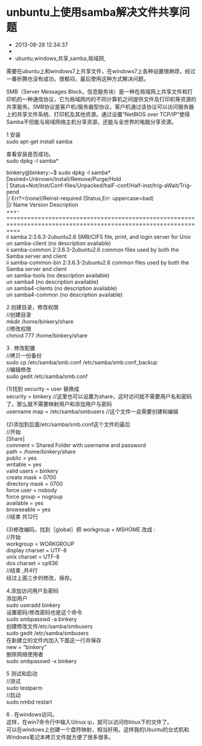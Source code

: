# unbuntu上使用samba解决文件共享问题
- 2013-08-28 12:34:37
- 
- ubuntu,windows,共享,samba,局域网,

<p>需要在ubuntu上和windows7上共享文件，在windows7上各种设置很麻烦，经过一番折腾也没有成功，很郁闷，最后使用这种方式解决问题。</p>
<p>SMB（Server Messages Block，信息服务块）是一种在局域网上共享文件和打印机的一种通信协议，它为局域网内的不同计算机之间提供文件及打印机等资源的共享服务。SMB协议是客户机/服务器型协议，客户机通过该协议可以访问服务器上的共享文件系统、打印机及其他资源。通过设置“NetBIOS over TCP/IP”使得Samba不但能与局域网络主机分享资源，还能与全世界的电脑分享资源。</p>
<p>1 安装<br> 
sudo apt-get install samba<br>
</p>
<p>
查看安装是否成功。<br>
sudo dpkg -l samba*<br>
</p>
<p>
binkery@binkery:~$ sudo dpkg -l samba*<br>
Desired=Unknown/Install/Remove/Purge/Hold<br>
| Status=Not/Inst/Conf-files/Unpacked/halF-conf/Half-inst/trig-aWait/Trig-pend<br>
|/ Err?=(none)/Reinst-required (Status,Err: uppercase=bad)<br>
||/ Name Version Description<br>
+++-================================================================================================================<br>
ii samba 2:3.6.3-2ubuntu2.6 SMB/CIFS file, print, and login server for Unix<br>
un samba-client <none> (no description available)<br>
ii samba-common 2:3.6.3-2ubuntu2.6 common files used by both the Samba server and client<br>
ii samba-common-bin 2:3.6.3-2ubuntu2.6 common files used by both the Samba server and client<br>
un samba-tools <none> (no description available)<br>
un samba4 <none> (no description available)<br>
un samba4-clients <none> (no description available)<br>
un samba4-common <none> (no description available)<br>
</p>

<p>
2.创建目录，修改权限<br>
//创建目录<br>
mkdir /home/binkery/share<br>
//修改权限<br>
chmod 777 /home/binkery/share<br>
</p>

<p>
3 . 修改配置<br>
//拷贝一份备份<br>
sudo cp /etc/samba/smb.conf /etc/samba/smb.conf_backup<br>
//编辑修改<br>
sudo gedit /etc/samba/smb.conf<br>
</p>

<p>
<p>
(1)找到 security = user 替换成<br>
security = binkery //这里也可以设置为share，这时访问就不需要用户名和密码了。那么就不需要映射用户和添加用户与密码<br>
username map = /etc/samba/smbusers //这个文件一会需要创建和编辑<br>
</p>

<p>
(2)添加到后面/etc/samba/smb.conf这个文件的最后<br>
//开始<br>
[Share]<br>
comment = Shared Folder with username and password<br>
path = /home/binkery/share<br>
public = yes<br>
writable = yes<br>
valid users = binkery<br>
create mask = 0700<br>
directory mask = 0700<br>
force user = nobody<br>
force group = nogroup<br>
available = yes<br>
browseable = yes<br>
//结束 共12行<br>
</p>

<p>
(3)修改编码，找到［global］把 workgroup = MSHOME 改成 :<br>
//开始<br>
workgroup = WORKGROUP<br>
display charset = UTF-8<br>
unix charset = UTF-8<br>
dos charset = cp936<br>
//结束 ,共4行<br>
经过上面三步的修改，保存。<br>
</p>
<p>
4.添加访问用户及密码<br>
添加用户<br>
sudo useradd binkery<br>
设置密码/修改密码也是这个命令<br>
sudo smbpasswd -a binkery<br>
创建修改文件/etc/samba/smbusers<br>
sudo gedit /etc/samba/smbusers<br>
在新建立的文件内加入下面这一行并保存<br>
new = “binkery”<br>
删除网络使用者<br>
sudo smbpasswd -x binkery<br>
</p>
<p>
5 测试和启动<br>
//测试<br>
sudo testparm<br>
//启动<br>
sudo nmbd restart<br>
</p>
<p>
6 . 在windows访问。<br>
这样，在win7命令行中输入\\linux ip，就可以访问你linux下的文件了。<br>
可以在windows上创建一个盘符映射，相当好用。这样我的Ubuntu的台式机和Windows笔记本拷贝文件就方便了很多很多。<br>
</p>
